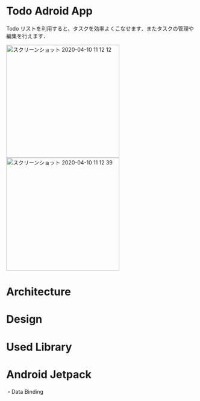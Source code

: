 # Todo Adroid App
Todo リストを利用すると、タスクを効率よくこなせます．またタスクの管理や編集を行えます．

<img width="300" alt="スクリーンショット 2020-04-10 11 12 12" src="https://user-images.githubusercontent.com/38001967/78956143-5561e080-7b1c-11ea-882c-a7f8a25591d3.png">
<img width="300" alt="スクリーンショット 2020-04-10 11 12 39" src="https://user-images.githubusercontent.com/38001967/78956138-5266f000-7b1c-11ea-8dd3-e6fc8cdf0cfd.png">

# Architecture
# Design
# Used Library
# Android Jetpack
・Data Binding
